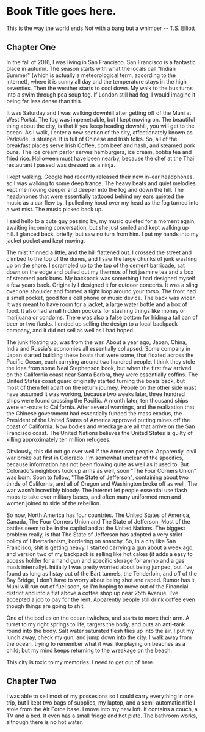 # Book Title goes here.

  This is the way the world ends
  Not with a bang but a whimper
    -- T.S. Elliott

## Chapter One

In the fall of 2016, I was living in San Francisco. San Francisco is a fantastic place in autumn. The season starts with what the locals call "Indian Summer" (which is actually a meteorological term, according to the internet), where it is sunny all day and the temperature stays in the high seventies. Then the weather starts to cool down. My walk to the bus turns into a swim through pea soup fog. If London still had fog, I would imagine it being far less dense than this.

It was Saturday and I was walking downhill after getting off of the Muni at West Portal. The fog was impenetrable, but I kept moving on. The beautiful thing about the city, is that if you keep heading downhill, you will get to the ocean. As I walk, I enter a new section of the city, affectionately known as Parkside, is strange. It is full of Chinese and Irish folks. So, all of the breakfast places serve Irish Coffee, corn beef and hash, and steamed pork buns. The ice cream parlor serves hamburgers, ice cream, bobba tea and fried rice. Halloween must have been nearby, because the chef at the Thai restaurant I passed was dressed as a ninja.

I kept walking. Google had recently released their new in-ear headphones, so I was walking to some deep trance. The heavy beats and quiet melodies kept me moving deeper and deeper into the fog and down the hill. The headphones that were essentially tattooed behind my ears quieted the music as a car flew by. I pulled my hood over my head as the fog turned into a wet mist. The music picked back up.

I said hello to a cute guy passing by, my music quieted for a moment again, awaiting incoming conversation, but she just smiled and kept walking up hill. I glanced back, briefly, but saw no turn from him. I put my hands into my jacket pocket and kept moving.

The mist thinned a little, and the hill flattened out. I crossed the street and climbed to the top of the dunes, and I saw the large chunks of junk washing up on the shore. I scrambled up to the top of the cement barricade, sat down on the edge and pulled out my thermos of hot jasmine tea and a box of steamed pork buns. My backpack was something I had designed myself a few years back. Originally I designed it for outdoor concerts. It was a sling over one shoulder and formed a tight loop around your torso. The front had a small pocket, good for a cell phone or music device. The back was wider. It was meant to have room for a jacket, a large water bottle and a box of food. It also had small hidden pockets for stashing things like money or marijuana or condoms. There was also a false bottom for hiding a tall can of beer or two flasks. I ended up selling the design to a local backpack company, and it did not sell as well as I had hoped.

The junk floating up, was from the war. About a year ago, Japan, China, India and Russia's economies all essentially collapsed. Some company in Japan started building these boats that were some, that floated across the Pacific Ocean, each carrying around two hundred people. I think they stole the idea from some Neal Stephenson book, but when the first few arrived on the California coast near Santa Barbra, they were essentially coffins. The United States coast guard originally started turning the boats back, but most of them fell apart on the return journey. People on the other side must have assumed it was working, because two weeks later, three hundred ships were found crossing the Pacific. A month later, ten thousand ships were en-route to California. After several warnings, and the realization that the Chinese government had essentially funded the mass exodus, the President of the United States of America approved putting mines off the coast of California. Now bodies and wreckage are all that arrive on the San Francisco coast. The United Nations believes the United States is guilty of killing approximately ten million refugees.

Obviously, this did not go over well if the American people. Apparently, civil war broke out first in Colorado. I'm somewhat unclear of the specifics, because information has not been flowing quite as well as it used to. But Colorado's neighbors took up arms as well, soon "The Four Corners Union" was born. Soon to follow, "The State of Jefferson", containing about two thirds of California, and all of Oregon and Washington broke off as well. The war wasn't incredibly bloody. The Internet let people essential use flash mobs to take over military bases, and often many uniformed men and women joined to side of the rebellion.

So now, North America has four countries. The United States of America, Canada, The Four Corners Union and The State of Jefferson. Most of the battles seem to be in the capitol and at the United Nations. The biggest problem really, is that The State of Jefferson has adopted a very strict policy of Libertarianism, bordering on anarchy. So, in a city like San Francisco, shit is getting heavy. I started carrying a gun about a week ago, and version two of my backpack is selling like hot cakes (it adds a easy to access holder for a hand gun and specific storage for ammo and a gas mask internally). Initially I was pretty worried about being jumped, but I've found as long as I stay out of the Bart tunnels, the Tenderloin, and off of the Bay Bridge, I don't have to worry about being shot and raped. Rumor has it, Muni will run out of fuel soon, so I'm hoping to move out of the Financial district and into a flat above a coffee shop up near 25th Avenue. I've accepted a job to pay for the rent. Apparently people still drink coffee even though things are going to shit.

One of the bodies on the ocean twitches, and starts to move their arm. A turret to my right springs to life, targets the body, and puts an anti-tank round into the body. Salt water saturated flesh flies up into the air. I put my lunch away, check my gun, and jump down into the city. I walk away from the ocean, trying to remember what it was like playing on beaches as a child; but my mind keeps returning to the wreakage on the beach.

This city is toxic to my memories. I need to get out of here.

## Chapter Two

I was able to sell most of my possesions so I could carry everything in one trip, but I kept two bags of supplies, my laptop, and a semi-automatic rifle I stole from the Air Force base. I move into my new loft. It contains a couch, a TV and a bed. It even has a small fridge and hot plate. The bathroom works, although there is no hot water.
